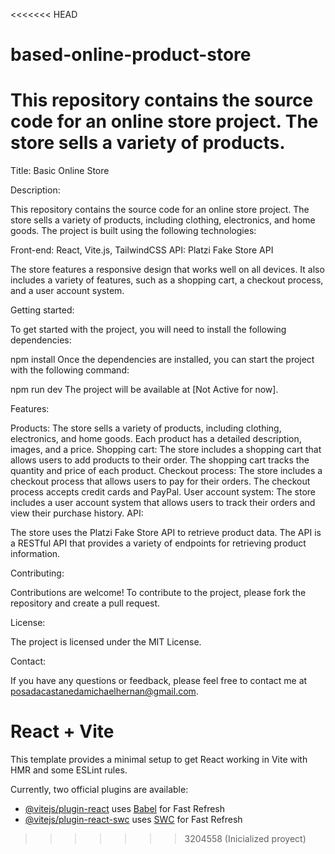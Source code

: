 <<<<<<< HEAD
# based-online-product-store
This repository contains the source code for an online store project. The store sells a variety of products.
=======
Title: Basic Online Store

Description:

This repository contains the source code for an online store project. The store sells a variety of products, including clothing, electronics, and home goods. The project is built using the following technologies:

Front-end: React, Vite.js, TailwindCSS
API: Platzi Fake Store API

The store features a responsive design that works well on all devices. It also includes a variety of features, such as a shopping cart, a checkout process, and a user account system.

Getting started:

To get started with the project, you will need to install the following dependencies:

npm install
Once the dependencies are installed, you can start the project with the following command:

npm run dev
The project will be available at [Not Active for now].

Features:

Products: The store sells a variety of products, including clothing, electronics, and home goods. Each product has a detailed description, images, and a price.
Shopping cart: The store includes a shopping cart that allows users to add products to their order. The shopping cart tracks the quantity and price of each product.
Checkout process: The store includes a checkout process that allows users to pay for their orders. The checkout process accepts credit cards and PayPal.
User account system: The store includes a user account system that allows users to track their orders and view their purchase history.
API:

The store uses the Platzi Fake Store API to retrieve product data. The API is a RESTful API that provides a variety of endpoints for retrieving product information.

Contributing:

Contributions are welcome! To contribute to the project, please fork the repository and create a pull request.

License:

The project is licensed under the MIT License.

Contact:

If you have any questions or feedback, please feel free to contact me at posadacastanedamichaelhernan@gmail.com.

# React + Vite

This template provides a minimal setup to get React working in Vite with HMR and some ESLint rules.

Currently, two official plugins are available:

- [@vitejs/plugin-react](https://github.com/vitejs/vite-plugin-react/blob/main/packages/plugin-react/README.md) uses [Babel](https://babeljs.io/) for Fast Refresh
- [@vitejs/plugin-react-swc](https://github.com/vitejs/vite-plugin-react-swc) uses [SWC](https://swc.rs/) for Fast Refresh

>>>>>>> 3204558 (Inicialized proyect)
